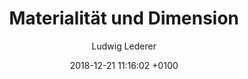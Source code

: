 ---
layout: post
author: "Ludwig Lederer"
date:   2018-12-21 11:16:02 +0100
title:  "Materialität und Dimension"
text: "Die Stadt besteht aus Teilen. Ihren Häusern, ihren Plätzen, ihren Grünanlagen und ihren Freiflächen. Aus Park- und Spielplätzen, aus Cafés, Geschäften und Restaurants. Den Kiosken, U-Bahnstationen, Straßen, Ampeln und den Menschen die sich mithilfe von Verkehrsmitteln innerhalb dieses Netzwerks bewegen. Bei ihnen, fällt es leicht die Veränderungen zu sehen die sich durch das Leben ergeben haben. Wir können ihnen, ihr Alter ansehen. Bei den Gebäuden, wird es schwieriger zu erkennen, wie lange ein Gebäude schon in einer spezifischen Form besteht. Es steht in ständiger Transforma- tion im Laufe der Zeit. Es wird renoviert, abgerissen oder zerstört um neuen Platz zu schaffen oder weil es nicht mehr benötigt wird. Einige der Gebäude einer Stadt, lassen sich sicherlich, von Experten in zeitgeschichtlicher Ordnung identifizieren aber den- noch scheint es unmöglich die Entscheidungen darzustellen, warum ein Gebäude einer Stadt eine spezifische Materialität aufweist und in welchem Zusammenhang dies mit der Form bzw. der Funktion eines Gebäudes steht."
imgMin: 
  - "https://raw.githubusercontent.com/Ebertplatz/images/master/21-12-2018-post-3/miniaturen/001.JPG"
  - "https://raw.githubusercontent.com/Ebertplatz/images/master/21-12-2018-post-3/miniaturen/002.JPG"
  - "https://raw.githubusercontent.com/Ebertplatz/images/master/21-12-2018-post-3/miniaturen/003.JPG"
  - "https://raw.githubusercontent.com/Ebertplatz/images/master/21-12-2018-post-3/miniaturen/004.JPG"
  - "https://raw.githubusercontent.com/Ebertplatz/images/master/21-12-2018-post-3/miniaturen/005.JPG"
  - "https://raw.githubusercontent.com/Ebertplatz/images/master/21-12-2018-post-3/miniaturen/006.JPG"
  - "https://raw.githubusercontent.com/Ebertplatz/images/master/21-12-2018-post-3/miniaturen/007.JPG"
  - "https://raw.githubusercontent.com/Ebertplatz/images/master/21-12-2018-post-3/miniaturen/008.JPG"
  - "https://raw.githubusercontent.com/Ebertplatz/images/master/21-12-2018-post-3/miniaturen/009.JPG"
  - "https://raw.githubusercontent.com/Ebertplatz/images/master/21-12-2018-post-3/miniaturen/010.JPG"

imgOrig: 
  - "https://raw.githubusercontent.com/Ebertplatz/images/master/21-12-2018-post-3/originale/001.JPG"
  - "https://raw.githubusercontent.com/Ebertplatz/images/master/21-12-2018-post-3/originale/002.JPG"
  - "https://raw.githubusercontent.com/Ebertplatz/images/master/21-12-2018-post-3/originale/003.JPG"
  - "https://raw.githubusercontent.com/Ebertplatz/images/master/21-12-2018-post-3/originale/004.JPG"
  - "https://raw.githubusercontent.com/Ebertplatz/images/master/21-12-2018-post-3/originale/005.JPG"
  - "https://raw.githubusercontent.com/Ebertplatz/images/master/21-12-2018-post-3/originale/006.JPG"
  - "https://raw.githubusercontent.com/Ebertplatz/images/master/21-12-2018-post-3/originale/007.JPG"
  - "https://raw.githubusercontent.com/Ebertplatz/images/master/21-12-2018-post-3/originale/008.JPG"
  - "https://raw.githubusercontent.com/Ebertplatz/images/master/21-12-2018-post-3/originale/009.JPG"
  - "https://raw.githubusercontent.com/Ebertplatz/images/master/21-12-2018-post-3/originale/010.JPG"
---